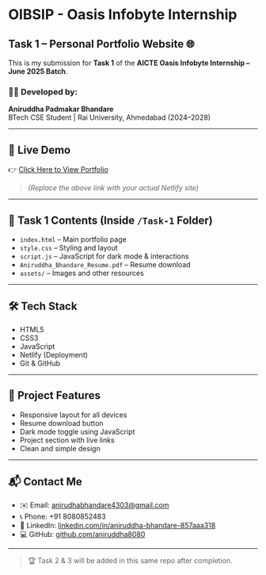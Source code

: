 # OIBSIP - Oasis Infobyte Internship

## Task 1 – Personal Portfolio Website 🌐

This is my submission for **Task 1** of the **AICTE Oasis Infobyte Internship – June 2025 Batch**.

### 👨‍💻 Developed by:
**Aniruddha Padmakar Bhandare**  
BTech CSE Student | Rai University, Ahmedabad (2024–2028)

---

## 🔗 Live Demo
👉 [Click Here to View Portfolio](https://your-netlify-site.netlify.app)

> *(Replace the above link with your actual Netlify site)*

---

## 📂 Task 1 Contents (Inside `/Task-1` Folder)

- `index.html` – Main portfolio page  
- `style.css` – Styling and layout  
- `script.js` – JavaScript for dark mode & interactions  
- `Aniruddha_Bhandare_Resume.pdf` – Resume download  
- `assets/` – Images and other resources  

---

## 🛠️ Tech Stack

- HTML5  
- CSS3  
- JavaScript  
- Netlify (Deployment)  
- Git & GitHub

---

## 📸 Project Features

- Responsive layout for all devices  
- Resume download button  
- Dark mode toggle using JavaScript  
- Project section with live links  
- Clean and simple design

---

## 📬 Contact Me

- ✉️ Email: anirudhabhandare4303@gmail.com  
- 📞 Phone: +91 8080852483  
- 🔗 LinkedIn: [linkedin.com/in/aniruddha-bhandare-857aaa318](https://www.linkedin.com/in/aniruddha-bhandare-857aaa318)  
- 💻 GitHub: [github.com/aniruddha8080](https://github.com/aniruddha8080)

---

> 🏆 Task 2 & 3 will be added in this same repo after completion.
